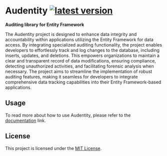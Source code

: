 # Audentity [![latest version](https://img.shields.io/nuget/v/Audentity)](https://www.nuget.org/packages/Audentity)

**Auditing library for Entity Framework**

The Audentity project is designed to enhance data integrity and accountability within applications utilizing the Entity
Framework
for data access. By integrating specialized auditing functionality, the project enables developers to effortlessly track
and log changes to the database, including inserts, updates, and deletions. This empowers organizations to maintain a
clear and transparent record of data modifications, ensuring compliance, detecting unauthorized activities, and
facilitating
forensic analysis when necessary. The project aims to streamline the implementation of robust auditing features, making
it seamless for developers to integrate comprehensive data tracking capabilities into their Entity Framework-based
applications.

## Usage

To read more about how to use Audentity, please refer to the [documentation](src/Audentity/README.md#usage) link.

## License

This project is licensed under the [MIT License](LICENSE).
